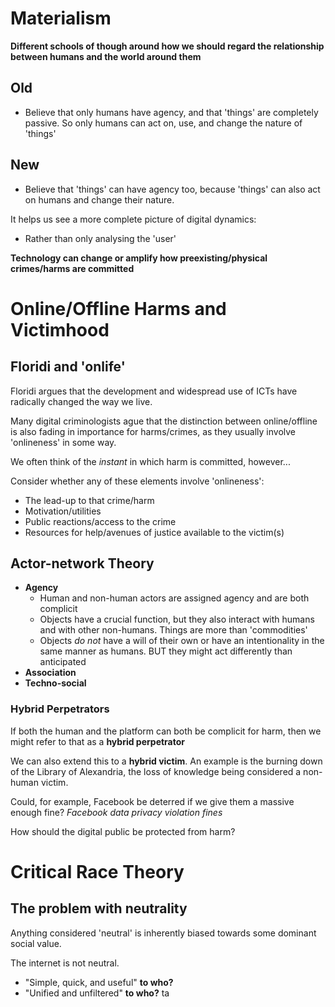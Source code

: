 
# Materialism

**Different schools of though around how we should regard the relationship between humans and the world around them**

## Old
- Believe that only humans have agency, and that 'things' are completely passive. So only humans can act on, use, and change the nature of 'things'
## New
- Believe that 'things' can have agency too, because 'things' can also act on humans and change their nature.

It helps us see a more complete picture of digital dynamics:
- Rather than only analysing the 'user'


**Technology can change or amplify how preexisting/physical crimes/harms are committed**

# Online/Offline Harms and Victimhood

## Floridi and 'onlife'
Floridi argues that the development and widespread use of ICTs have radically changed the way we live.

Many digital criminologists ague that the distinction between online/offline is also fading in importance for harms/crimes, as they usually involve 'onlineness' in some way.

We often think of the *instant* in which harm is committed, however...

Consider whether any of these elements involve 'onlineness':
- The lead-up to that crime/harm
- Motivation/utilities
- Public reactions/access to the crime
- Resources for help/avenues of justice available to the victim(s)


## Actor-network Theory
- **Agency**
	- Human and non-human actors are assigned agency and are both complicit
	- Objects have a crucial function, but they also interact with humans and with other non-humans. Things are more than 'commodities'
	- Objects *do not* have a will of their own or have an intentionality in the same manner as humans. BUT they might act differently than anticipated
- **Association**
- **Techno-social**



### Hybrid Perpetrators
If both the human and the platform can both be complicit for harm, then we might refer to that as a **hybrid perpetrator**

We can also extend this to a **hybrid victim**. 
An example is the burning down of the Library of Alexandria, the loss of knowledge being considered a non-human victim.


Could, for example, Facebook be deterred if we give them a massive enough fine?
*Facebook data privacy violation fines*

How should the digital public be protected from harm?


# Critical Race Theory
## The problem with neutrality
Anything considered 'neutral' is inherently biased towards some dominant social value.

The internet is not neutral.
- "Simple, quick, and useful" **to who?**
- "Unified and unfiltered" **to who?**
ta